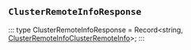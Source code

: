## `ClusterRemoteInfoResponse`
:::
type ClusterRemoteInfoResponse = Record<string, [ClusterRemoteInfoClusterRemoteInfo](./ClusterRemoteInfoClusterRemoteInfo.md)>;
:::
